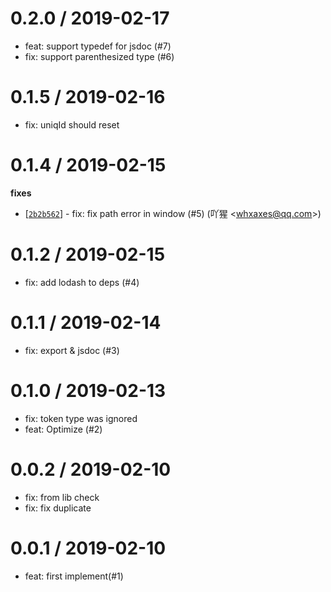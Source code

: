 
0.2.0 / 2019-02-17
==================

  * feat: support typedef for jsdoc (#7)
  * fix: support parenthesized type (#6)

0.1.5 / 2019-02-16
==================

  * fix: uniqId should reset

0.1.4 / 2019-02-15
==================

**fixes**
  * [[`2b2b562`](http://github.com/whxaxes/js2dts/commit/2b2b562c888799271ab985c4e322c4b0859ccbf4)] - fix: fix path error in window (#5) (吖猩 <<whxaxes@qq.com>>)

0.1.2 / 2019-02-15
==================

  * fix: add lodash to deps (#4)

0.1.1 / 2019-02-14
==================

  * fix: export & jsdoc (#3)

0.1.0 / 2019-02-13
==================

  * fix: token type was ignored
  * feat: Optimize (#2)

0.0.2 / 2019-02-10
==================

  * fix: from lib check
  * fix: fix duplicate

0.0.1 / 2019-02-10
==================

  * feat: first implement(#1)
